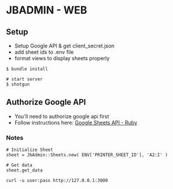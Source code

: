 # JBADMIN - WEB

## Setup
- Setup Google API & get client_secret.json
- add sheet ids to .env file
- format views to display sheets properly

```
$ bundle install

# start server
$ shotgun
```

## Authorize Google API
- You'll need to authorize google api first
- Follow instructions here: [Google Sheets API - Ruby](https://developers.google.com/sheets/api/quickstart/ruby)

### Notes

```
# Initialize Sheet
sheet = JbAdmin::Sheets.new( ENV['PRINTER_SHEET_ID'], 'A2:I' )

# Get data
sheet.get_data
```
```
curl -u user:pass http://127.0.0.1:3000
```
